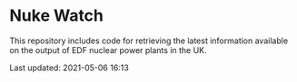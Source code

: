 # Nuke Watch

This repository includes code for retrieving the latest information available on the output of EDF nuclear power plants in the UK.

Last updated: 2021-05-06 16:13